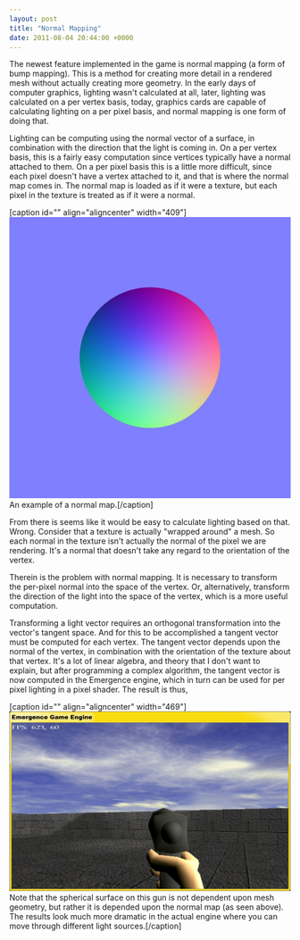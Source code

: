 ```yaml
---
layout: post
title: "Normal Mapping"
date: 2011-08-04 20:44:00 +0000
---
```

The newest feature implemented in the game is normal mapping (a form of bump mapping). This is a method for creating more detail in a rendered mesh without actually creating more geometry.
In the early days of computer graphics, lighting wasn't calculated at all, later, lighting was calculated on a per vertex basis, today, graphics cards are capable of calculating lighting on a per pixel basis, and normal mapping is one form of doing that.

Lighting can be computing using the normal vector of a surface, in combination with the direction that the light is coming in. On a per vertex basis, this is a fairly easy computation since vertices typically have a normal attached to them. On a per pixel basis this is a little more difficult, since each pixel doesn't have a vertex attached to it, and that is where the normal map comes in. The normal map is loaded as if it were a texture, but each pixel in the texture is treated as if it were a normal.

[caption id="" align="aligncenter" width="409"]![Image](/assets/b/u/bump2.JPG) An example of a normal map.[/caption]

From there is seems like it would be easy to calculate lighting based on that. Wrong. Consider that a texture is actually "wrapped around" a mesh. So each normal in the texture isn't actually the normal of the pixel we are rendering. It's a normal that doesn't take any regard to the orientation of the vertex.

Therein is the problem with normal mapping. It is necessary to transform the per-pixel normal into the space of the vertex. Or, alternatively, transform the direction of the light into the space of the vertex, which is a more useful computation.

Transforming a light vector requires an orthogonal transformation into the vector's tangent space. And for this to be accomplished a tangent vector must be computed for each vertex. The tangent vector depends upon the normal of the vertex, in combination with the orientation of the texture about that vertex. It's a lot of linear algebra, and theory that I don't want to explain, but after programming a complex algorithm, the tangent vector is now computed in the Emergence engine, which in turn can be used for per pixel lighting in a pixel shader. The result is thus,

[caption id="" align="aligncenter" width="469"]![Image](/assets/b/u/bump1.JPG) Note that the spherical surface on this gun is not dependent upon mesh geometry, but rather it is depended upon the normal map (as seen above). The results look much more dramatic in the actual engine where you can move through different light sources.[/caption]
